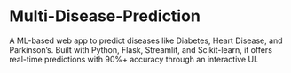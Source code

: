 # Multi-Disease-Prediction
A ML-based web app to predict diseases like Diabetes, Heart Disease, and Parkinson’s. Built with Python, Flask, Streamlit, and Scikit-learn, it offers real-time predictions with 90%+ accuracy through an interactive UI.
